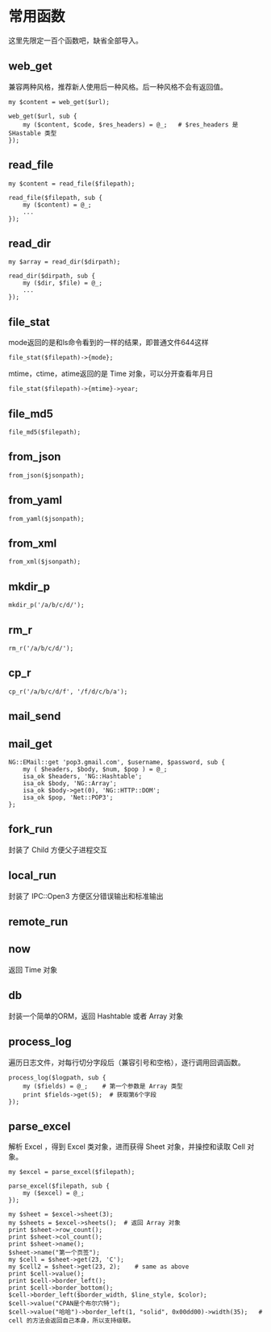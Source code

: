 常用函数
=================

这里先限定一百个函数吧，缺省全部导入。

web_get
--------------

兼容两种风格，推荐新人使用后一种风格。后一种风格不会有返回值。

    my $content = web_get($url);

    web_get($url, sub {
        my ($content, $code, $res_headers) = @_;   # $res_headers 是 SHastable 类型
    });

read_file
--------------

    my $content = read_file($filepath);

    read_file($filepath, sub {
        my ($content) = @_;
        ...
    });

read_dir
-------------

    my $array = read_dir($dirpath);

    read_dir($dirpath, sub {
        my ($dir, $file) = @_;
        ...
    });

file_stat
-------------

mode返回的是和ls命令看到的一样的结果，即普通文件644这样

    file_stat($filepath)->{mode};

mtime，ctime，atime返回的是 Time 对象，可以分开查看年月日

    file_stat($filepath)->{mtime}->year;

file_md5
-------------

    file_md5($filepath);

from_json
-------------

    from_json($jsonpath);

from_yaml
-------------

    from_yaml($jsonpath);

from_xml
-------------

    from_xml($jsonpath);

mkdir_p
-------------

    mkdir_p('/a/b/c/d/');

rm_r
-------------

    rm_r('/a/b/c/d/');

cp_r
-------------

    cp_r('/a/b/c/d/f', '/f/d/c/b/a');

mail_send
-------------

mail_get
-------------

    NG::EMail::get 'pop3.gmail.com', $username, $password, sub {
        my ( $headers, $body, $num, $pop ) = @_;
        isa_ok $headers, 'NG::Hashtable';
        isa_ok $body, 'NG::Array';
        isa_ok $body->get(0), 'NG::HTTP::DOM';
        isa_ok $pop, 'Net::POP3';
    };

fork_run
-------------

封装了 Child 方便父子进程交互

local_run
-------------

封装了 IPC::Open3 方便区分错误输出和标准输出

remote_run
-------------

now
-------------

返回 Time 对象

db
-------------

封装一个简单的ORM，返回 Hashtable 或者 Array 对象

process_log
-----------------

遍历日志文件，对每行切分字段后（兼容引号和空格），逐行调用回调函数。

    process_log($logpath, sub {
        my ($fields) = @_;    # 第一个参数是 Array 类型
        print $fields->get(5);  # 获取第6个字段
    });

parse_excel
-----------------

解析 Excel ，得到 Excel 类对象，进而获得 Sheet 对象，并操控和读取 Cell 对象。

    my $excel = parse_excel($filepath);

    parse_excel($filepath, sub {
        my ($excel) = @_;
    });

    my $sheet = $excel->sheet(3);
    my $sheets = $excel->sheets();  # 返回 Array 对象
    print $sheet->row_count();
    print $sheet->col_count();
    print $sheet->name();
    $sheet->name("第一个页签");
    my $cell = $sheet->get(23, 'C');
    my $cell2 = $sheet->get(23, 2);    # same as above
    print $cell->value();
    print $cell->border_left();
    print $cell->border_bottom();
    $cell->border_left($border_width, $line_style, $color);
    $cell->value("CPAN是个布尔穴特");
    $cell->value("哈哈")->border_left(1, "solid", 0x00dd00)->width(35);   # cell 的方法会返回自己本身，所以支持级联。


    
